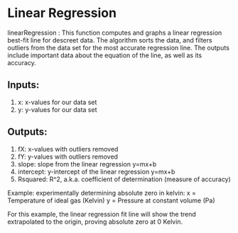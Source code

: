 # Linear Regression
linearRegression : This function computes and graphs a linear regression
best-fit line for descreet data. The algorithm sorts the data, and filters
outliers from the data set for the most accurate regression line. The
outputs include important data about the equation of the line, as well as
its accuracy. 

## Inputs:
1. x: x-values for our data set
2. y: y-values for our data set
## Outputs:
1. fX: x-values with outliers removed
2. fY: y-values with outliers removed
3. slope: slope from the linear regression y=mx+b
4. intercept: y-intercept of the linear regression y=mx+b
5. Rsquared: R^2, a.k.a. coefficient of determination (measure of accuracy)

Example: experimentally determining absolute zero in kelvin:
x = Temperature of ideal gas (Kelvin)
y = Pressure at constant volume (Pa)

For this example, the linear regression fit line will show the trend
extrapolated to the origin, proving absolute zero at 0 Kelvin. 
